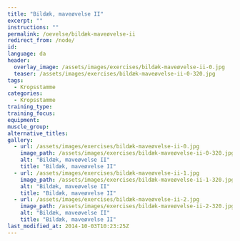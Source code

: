 ```yaml
---
title: "Bildæk, maveøvelse II"
excerpt: ""
instructions: ""
permalink: /oevelse/bildæk-maveøvelse-ii
redirect_from: /node/
id: 
language: da
header:
  overlay_image: /assets/images/exercises/bildæk-maveøvelse-ii-0.jpg
  teaser: /assets/images/exercises/bildæk-maveøvelse-ii-0-320.jpg
tags:
  - Kropsstamme
categories:
  - Kropsstamme
training_type: 
training_focus: 
equipment:
muscle_group:
alternative_titles:
gallery:
  - url: /assets/images/exercises/bildæk-maveøvelse-ii-0.jpg
    image_path: /assets/images/exercises/bildæk-maveøvelse-ii-0-320.jpg
    alt: "Bildæk, maveøvelse II"
    title: "Bildæk, maveøvelse II"
  - url: /assets/images/exercises/bildæk-maveøvelse-ii-1.jpg
    image_path: /assets/images/exercises/bildæk-maveøvelse-ii-1-320.jpg
    alt: "Bildæk, maveøvelse II"
    title: "Bildæk, maveøvelse II"
  - url: /assets/images/exercises/bildæk-maveøvelse-ii-2.jpg
    image_path: /assets/images/exercises/bildæk-maveøvelse-ii-2-320.jpg
    alt: "Bildæk, maveøvelse II"
    title: "Bildæk, maveøvelse II"
last_modified_at: 2014-10-03T10:23:25Z
---
```



